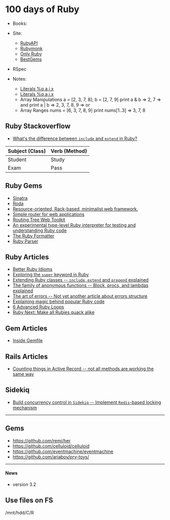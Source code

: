 # 100 days of Ruby
- Books:
- Site:
    - [RubyAPI](https://rubyapi.org/)
    - [Rubymonk](https://rubymonk.com/)
    - [Only Ruby](http://nashbridges.me/)
    - [BestGems](bestgems.org)
- RSpec

- Notes:
    - [Literals %q,a,i,x](https://docs.ruby-lang.org/en/3.0.0/doc/syntax/literals_rdoc.html#label-Percent+Strings)
    - [Literals %q,a,i,x](https://ruby-china.org/topics/18512)
    - Array Manipulations
        a = [2, 3, 7, 8]; b = [2, 7, 9]
        print a & b => 2, 7 => and
        print a | b => 2, 3, 7, 8, 9 => or
    - Array Ranges
        nums = [6, 3, 7, 8, 9]
        print nums[1..3] => 3, 7, 8


## Ruby Stackoverflow
- [What's the difference between `include` and `extend` in Ruby?](https://stackoverflow.com/questions/156362/what-is-the-difference-between-include-and-extend-in-ruby#5008349)


| Subject (Class) | Verb (Method) |
|-----------------|---------------|
| Student         | Study         |
| Exam            | Pass          |


## Ruby Gems

- [Sinatra](https://github.com/sinatra/sinatra)
- [Roda](https://roda.jeremyevans.net/index.html)
- [Resource-oriented, Rack-based, minimalist web framework.](https://github.com/pete/watts)
- [Simple router for web applications](https://github.com/soveran/syro)
- [Routing Tree Web Toolkit](https://github.com/jeremyevans/roda)
- [An experimental type-level Ruby interpreter for testing and understanding Ruby code](https://github.com/ruby/typeprof)
- [The Ruby Formatter](https://github.com/ruby-formatter/rufo)
- [Ruby Parser](https://github.com/seattlerb/ruby_parser)


## Ruby Articles
- [Better Ruby Idioms](https://yehudakatz.com/2009/11/12/better-ruby-idioms/)
- [Exploring the `super` keyword in Ruby](https://longliveruby.com/articles/super-keyword-in-ruby)
- [Extending Ruby classes -- `include`, `extend` and `prepend` explained](https://longliveruby.com/articles/ruby-mixins-prepend-extend-include)
- [The family of anonymous functions -- Block, procs, and lambdas explained](https://longliveruby.com/articles/the-family-of-anonymous-functions)
- [The art of errors -- Not yet another article about errors structure](https://longliveruby.com/articles/art-of-errors-in-ruby)
- [Explaining magic behind popular Ruby code](https://longliveruby.com/articles/the-magic-behind-ruby-code)
- [6 Advanced Ruby Loops](https://betterprogramming.pub/6-advanced-ruby-loops-13695c20d012)
- [Ruby Next: Make all Rubies quack alike](https://evilmartians.com/chronicles/ruby-next-make-all-rubies-quack-alike)


## Gem Articles
- [Inside Gemfile](https://longliveruby.com/articles/bundle-install-deep-dive)


## Rails Articles
- [Counting things in Active Record -- not all methods are working the same way](https://longliveruby.com/articles/active-record-counting-records)



## Sidekiq
- [Build concurrency control in `Sidekiq` -- Implement `Redis`-based locking mechanism](https://longliveruby.com/articles/build-your-own-concurrency-control-in-sidekiq)


-----------------------------------------------------------------------------------------------


## Gems
- https://github.com/remi/her
- https://github.com/celluloid/celluloid
- https://github.com/eventmachine/eventmachine
- https://github.com/ariabov/pry-toys/

---------------------------------------------------

#### News
- version 3.2


## Use files on FS
/mnt/hdd/C/R
